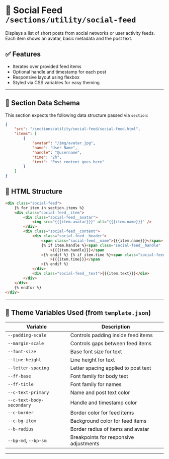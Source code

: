 # 📂 Social Feed `/sections/utility/social-feed`

Displays a list of short posts from social networks or user activity feeds.
Each item shows an avatar, basic metadata and the post text.

## ✅ Features

-   Iterates over provided feed items
-   Optional handle and timestamp for each post
-   Responsive layout using flexbox
-   Styled via CSS variables for easy theming

---

## 🧾 Section Data Schema

This section expects the following data structure passed via `section`:

```json
{
	"src": "/sections/utility/social-feed/social-feed.html",
	"items": [
		{
			"avatar": "/img/avatar.jpg",
			"name": "User Name",
			"handle": "@username",
			"time": "2h",
			"text": "Post content goes here"
		}
	]
}
```

## 🧱 HTML Structure

```html
<div class="social-feed">
	{% for item in section.items %}
	<div class="social-feed__item">
		<div class="social-feed__avatar">
			<img src="{{{item.avatar}}}" alt="{{{item.name}}}" />
		</div>
		<div class="social-feed__content">
			<div class="social-feed__header">
				<span class="social-feed__name">{{{item.name}}}</span>
				{% if item.handle %}<span class="social-feed__handle"
					>{{{item.handle}}}</span
				>{% endif %} {% if item.time %}<span class="social-feed__time"
					>{{{item.time}}}</span
				>{% endif %}
			</div>
			<div class="social-feed__text">{{{item.text}}}</div>
		</div>
	</div>
	{% endfor %}
</div>
```

---

## 🎨 Theme Variables Used (from `template.json`)

| Variable                  | Description                            |
| ------------------------- | -------------------------------------- |
| `--padding-scale`         | Controls padding inside feed items     |
| `--margin-scale`          | Controls gaps between feed items       |
| `--font-size`             | Base font size for text                |
| `--line-height`           | Line height for text                   |
| `--letter-spacing`        | Letter spacing applied to post text    |
| `--ff-base`               | Font family for body text              |
| `--ff-title`              | Font family for names                  |
| `--c-text-primary`        | Name and post text color               |
| `--c-text-body-secondary` | Handle and timestamp color             |
| `--c-border`              | Border color for feed items            |
| `--c-bg-item`             | Background color for feed items        |
| `--b-radius`              | Border radius of items and avatar      |
| `--bp-md`, `--bp-sm`      | Breakpoints for responsive adjustments |

---
